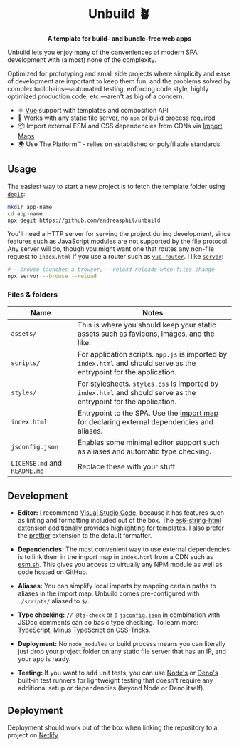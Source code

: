 <h1 align="center">
  Unbuild 🪴
</h1>

<p align="center">
  <strong>A template for build- and bundle-free web apps</strong>
</p>

Unbuild lets you enjoy many of the conveniences of modern SPA development with (almost) none of the complexity.

Optimized for prototyping and small side projects where simplicity and ease of development are important to keep them fun, and the problems solved by complex toolchains—automated testing, enforcing code style, highly optimized production code, etc.—aren't as big of a concern.

- ⚛️ [Vue](https://vuejs.org) support with templates and composition API
- 🚀 Works with any static file server, no `npm` or build process required
- 📦 Import external ESM and CSS dependencies from CDNs via [Import Maps](https://github.com/WICG/import-maps)
- 🌍 Use The Platform™ - relies on established or polyfillable standards

## Usage

The easiest way to start a new project is to fetch the template folder using [`degit`](https://github.com/Rich-Harris/degit):

```sh
mkdir app-name
cd app-name
npx degit https://github.com/andreasphil/unbuild
```

You'll need a HTTP server for serving the project during development, since features such as JavaScript modules are not supported by the file protocol. Any server will do, though you might want one that routes any non-file request to `index.html` if you use a router such as [`vue-router`](https://router.vuejs.org). I like [`servor`](https://github.com/lukejacksonn/servor):

```sh
# --browse launches a browser, --reload reloads when files change
npx servor --browse --reload
```

### Files & folders

| Name                         | Notes                                                                                                                                                                                                   |
| ---------------------------- | ------------------------------------------------------------------------------------------------------------------------------------------------------------------------------------------------------- |
| `assets/`                    | This is where you should keep your static assets such as favicons, images, and the like.                                                                                                                |
| `scripts/`                   | For application scripts. `app.js` is imported by `index.html` and should serve as the entrypoint for the application.                                                                                   |
| `styles/`                    | For stylesheets. `styles.css` is imported by `index.html` and should serve as the entrypoint for the application.                                                                                       |
| `index.html`                 | Entrypoint to the SPA. Use the [import map](https://developer.mozilla.org/en-US/docs/Web/JavaScript/Guide/Modules#importing_modules_using_import_maps) for declaring external dependencies and aliases. |
| `jsconfig.json`              | Enables some minimal editor support such as aliases and automatic type checking.                                                                                                                        |
| `LICENSE.md` and `README.md` | Replace these with your stuff.                                                                                                                                                                          |

## Development

- **Editor:** I recommend [Visual Studio Code](https://code.visualstudio.com), because it has features such as linting and formatting included out of the box. The [es6-string-html](https://marketplace.visualstudio.com/items?itemName=Tobermory.es6-string-html) extension additionally provides highlighting for templates. I also prefer the [prettier](https://marketplace.visualstudio.com/items?itemName=esbenp.prettier-vscode) extension to the default formatter.

- **Dependencies:** The most convenient way to use external dependencies is to link them in the import map in `index.html` from a CDN such as [esm.sh](https://esm.sh). This gives you access to virtually any NPM module as well as code hosted on GitHub.

- **Aliases:** You can simplify local imports by mapping certain paths to aliases in the import map. Unbuild comes pre-configured with `./scripts/` aliased to `$/`.

- **Type checking:** `// @ts-check` or a [`jsconfig.json`](./jsconfig.json) in combination with JSDoc comments can do basic type checking. To learn more: [TypeScript, Minus TypeScript on CSS-Tricks](https://css-tricks.com/typescript-minus-typescript/).

- **Deployment:** No `node_modules` or build process means you can literally just drop your project folder on any static file server that has an IP, and your app is ready.

- **Testing:** If you want to add unit tests, you can use [Node's](https://nodejs.org/api/test.html) or [Deno's](https://docs.deno.com/runtime/manual/basics/testing/) built-in test runners for lightweight testing that doesn't require any additional setup or dependencies (beyond Node or Deno itself).

## Deployment

Deployment should work out of the box when linking the repository to a project on [Netlify](https://netlify.com).
